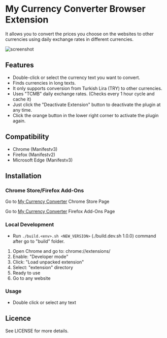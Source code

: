 # My Currency Converter Browser Extension
It allows you to convert the prices you choose on the websites to other currencies using daily exchange rates in different currencies.

![screenshot](promo-images/-.jpeg)

## Features
- Double-click or select the currency text you want to convert.
- Finds currencies in long texts.
- It only supports conversion from Turkish Lira (TRY) to other currencies.
- Uses "TCMB" daily exchange rates. (Checks every 1 hour cycle and cache it)
- Just click the "Deactivate Extension" button to deactivate the plugin at any time.
- Click the orange button in the lower right corner to activate the plugin again.

## Compatibility
- Chrome (Manifestv3)
- Firefox (Manifestv2)
- Microsoft Edge (Manifestv3)

## Installation

### Chrome Store/Firefox Add-Ons

Go to [My Currency Converter](https://chrome.google.com/webstore/detail/) Chrome Store Page

Go to [My Currency Converter](https://addons.mozilla.org/en-US/firefox/addon/) Firefox Add-Ons Page

### Local Development

- Run `./build.<env>.sh <NEW_VERSION>` (./build.dev.sh 1.0.0) command after go to "build" folder.

1. Open Chrome and go to: chrome://extensions/
2. Enable: "Developer mode"
3. Click: "Load unpacked extension"
4. Select: "extension" directory
5. Ready to use
6. Go to any website

### Usage
- Double click or select any text

## Licence
See LICENSE for more details.
